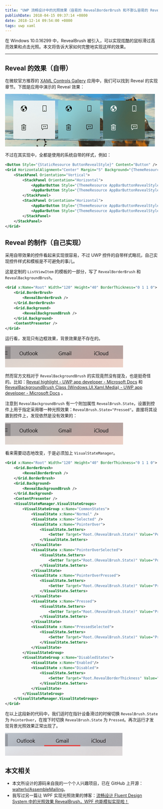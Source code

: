 ```yaml
---
title: "UWP 流畅设计中的光照效果（容易的 RevealBorderBrush 和不那么容易的 RevealBackgroundBrush）"
publishDate: 2018-04-15 09:37:14 +0800
date: 2018-12-14 09:54:00 +0800
tags: uwp xaml
---
```


在 Windows 10.0.16299 中，RevealBrush 被引入，可以实现炫酷的鼠标滑过高亮效果和点击光照。本文将告诉大家如何完整地实现这样的效果。

---

## Reveal 的效果（自带）

在微软官方推荐的 [XAML Controls Gallery](https://github.com/Microsoft/Windows-universal-samples/tree/master/Samples/XamlUIBasics) 应用中，我们可以找到 Reveal 的实现章节。下图是应用中演示的 Reveal 效果：

![Reveal in XAML Controls Gallery](/static/posts/2018-04-15-reveal-effect-in-gallery.gif)

不过在其实现中，全都是使用的系统自带的样式，例如：

```xml
<Button Style="{StaticResource ButtonRevealStyle}" Content="Button" />
<Grid HorizontalAlignment="Center" Margin="5" Background="{ThemeResource CustomAcrylicInAppBrush_dark}" RequestedTheme="Dark">
    <StackPanel Orientation="Vertical">
        <StackPanel Orientation="Horizontal">
            <AppBarButton Style="{ThemeResource AppBarButtonRevealStyle}" Icon="World" Margin="1, 2, 0, 0"/>
            <AppBarButton Style="{ThemeResource AppBarButtonRevealStyle}" Icon="CellPhone" Margin="0, 2, 1, 0"/>
        </StackPanel>
        <StackPanel Orientation="Horizontal">
            <AppBarButton Style="{ThemeResource AppBarButtonRevealStyle}" Icon="Delete" Margin="1, 2, 0, 2"/>
            <AppBarButton Style="{ThemeResource AppBarButtonRevealStyle}" Icon="Comment" Margin="0, 2, 1, 2"/>
        </StackPanel>
    </StackPanel>
</Grid>
```

## Reveal 的制作（自己实现）

采用自带效果的控件看起来实现很容易，不过 UWP 控件的自带样式略坑，自己实现控件样式和模板是不可避免的事儿。

这是定制的 `ListViewItem` 的模板的一部分，写了 `RevealBorderBrush` 和 `RevealBackgroundBrush`。

```xml
<Grid x:Name="Root" Width="120" Height="40" BorderThickness="0 1 1 0">
    <Grid.BorderBrush>
        <RevealBorderBrush />
    </Grid.BorderBrush>
    <Grid.Background>
        <RevealBackgroundBrush />
    </Grid.Background>
    <ContentPresenter />
</Grid>
```

运行看，发现只有边框效果，背景效果是不存在的。

![只有边框光照效果](/static/posts/2018-04-15-reveal-border-worked.gif)

然而官方文档对于 `RevealBackgroundBrush` 的实现竟然没有提及，也是挺奇怪的。比如：[Reveal highlight - UWP app developer - Microsoft Docs](https://docs.microsoft.com/en-us/windows/uwp/design/style/reveal) 和 [RevealBackgroundBrush Class (Windows.UI.Xaml.Media) - UWP app developer - Microsoft Docs](https://docs.microsoft.com/en-us/uwp/api/windows.ui.xaml.media.revealbackgroundbrush?wt.mc_id=MVP) 。

注意到 `RevealBackgroundBrush` 有一个附加属性 `RevealBrush.State`，设置到控件上用于指定采用哪一种光照效果：`RevealBrush.State="Pressed"`。直接将其设置到控件上，发现依然是没有效果的：

![依然没有效果](/static/posts/2018-04-15-reveal-border-worked.gif)

看来需要动态地改变，于是必须加上 `VisualStateManager`。

```xml
<Grid x:Name="Root" Width="120" Height="40" BorderThickness="0 1 1 0">
    <Grid.BorderBrush>
        <RevealBorderBrush />
    </Grid.BorderBrush>
    <Grid.Background>
        <RevealBackgroundBrush />
    </Grid.Background>
    <ContentPresenter />
    <VisualStateManager.VisualStateGroups>
        <VisualStateGroup x:Name="CommonStates">
            <VisualState x:Name="Normal" />
            <VisualState x:Name="Selected" />
            <VisualState x:Name="PointerOver">
                <VisualState.Setters>
                    <Setter Target="Root.(RevealBrush.State)" Value="PointerOver"/>
                </VisualState.Setters>
            </VisualState>
            <VisualState x:Name="PointerOverSelected">
                <VisualState.Setters>
                    <Setter Target="Root.(RevealBrush.State)" Value="PointerOver"/>
                </VisualState.Setters>
            </VisualState>
            <VisualState x:Name="PointerOverPressed">
                <VisualState.Setters>
                    <Setter Target="Root.(RevealBrush.State)" Value="Pressed"/>
                </VisualState.Setters>
            </VisualState>
            <VisualState x:Name="Pressed">
                <VisualState.Setters>
                    <Setter Target="Root.(RevealBrush.State)" Value="Pressed"/>
                </VisualState.Setters>
            </VisualState>
            <VisualState x:Name="PressedSelected">
                <VisualState.Setters>
                    <Setter Target="Root.(RevealBrush.State)" Value="Pressed"/>
                </VisualState.Setters>
            </VisualState>
        </VisualStateGroup>
        <VisualStateGroup x:Name="DisabledStates">
            <VisualState x:Name="Enabled"/>
            <VisualState x:Name="Disabled">
                <VisualState.Setters>
                    <Setter Target="Root.RevealBorderThickness" Value="0"/>
                </VisualState.Setters>
            </VisualState>
        </VisualStateGroup>
    </VisualStateManager.VisualStateGroups>
</Grid>
```

在以上这段新的代码中，我们适时在指针设备滑过的时候切换 `RevealBrush.State` 为 `PointerOver`，在按下时切换 `RevealBrush.State` 为 `Pressed`。再次运行才发现背景光照效果正常出现了。

![Reveal 背景光照效果出现](/static/posts/2018-04-15-all-reveal-worked.gif)

## 本文相关

- 本文所设计的源码来自我的一个个人兴趣项目，已在 GitHub 上开源：[walterlv/AssembleMailing](https://github.com/walterlv/AssembleMailing)。
- 我写过另一篇让 WPF 实现光照效果的博客：[流畅设计 Fluent Design System 中的光照效果 RevealBrush，WPF 也能模拟实现啦！](/post/fluent-design-reveal-brush-in-wpf)
